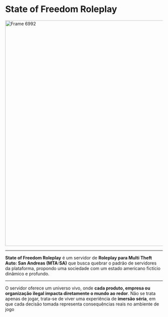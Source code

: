 # State of Freedom Roleplay

<img width="1920" height="722" alt="Frame 6992" src="https://github.com/user-attachments/assets/75ab6a2a-b4a0-4bf1-88b4-d1719c078f66" />

---

**State of Freedom Roleplay** é um servidor de **Roleplay para Multi Theft Auto: San Andreas (MTA:SA)** que busca quebrar o padrão de servidores da plataforma, propondo uma sociedade com um estado americano fictício dinâmico e profundo.

---

O servidor oferece um universo vivo, onde **cada produto, empresa ou organização ilegal impacta diretamente o mundo ao redor**. Não se trata apenas de jogar, trata-se de viver uma experiência de **imersão séria**, em que cada decisão tomada representa consequências reais no ambiente de jogo 
